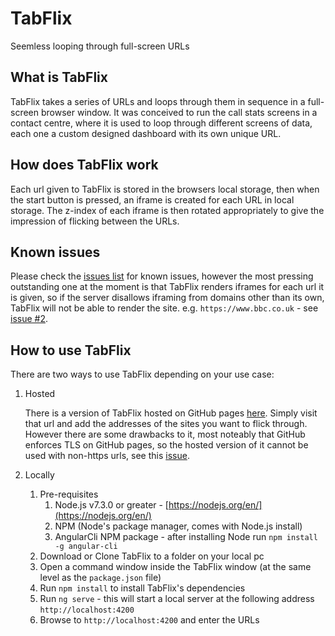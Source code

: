 # TabFlix

Seemless looping through full-screen URLs 

## What is TabFlix

TabFlix takes a series of URLs and loops through them in sequence in a full-screen browser window. It was conceived to
run the call stats screens in a contact centre, where it is used to loop through different screens of data, each one
a custom designed dashboard with its own unique URL.

## How does TabFlix work

Each url given to TabFlix is stored in the browsers local storage, then when the start button is pressed, an iframe is
created for each URL in local storage. The z-index of each iframe is then rotated appropriately to give the impression
of flicking between the URLs.  

## Known issues

Please check the [issues list](https://github.com/samchivers/tabflix/issues/) for known issues, however the most pressing 
outstanding one at the moment is that TabFlix renders iframes for each url it is given, so if the server disallows iframing 
from domains other than its own, TabFlix will not be able to render the site. e.g. `https://www.bbc.co.uk` - see 
[issue #2](https://github.com/samchivers/tabflix/issues/2).

## How to use TabFlix

There are two ways to use TabFlix depending on your use case:

1. Hosted

   There is a version of TabFlix hosted on GitHub pages [here](https://samchivers.github.io/tabflix/). Simply visit that
   url and add the addresses of the sites you want to flick through. However there are some drawbacks to it, most noteably 
   that GitHub enforces TLS on GitHub pages, so the hosted version of it cannot be used with non-https urls, see 
   this [issue](https://github.com/samchivers/tabflix/issues/5).  

2. Locally
   
   1. Pre-requisites
       1. Node.js v7.3.0 or greater - [https://nodejs.org/en/](https://nodejs.org/en/)
       2. NPM (Node's package manager, comes with Node.js install)
       3. AngularCli NPM package - after installing Node run `npm install -g angular-cli` 
   2. Download or Clone TabFlix to a folder on your local pc
   3. Open a command window inside the TabFlix window (at the same level as the `package.json` file)
   4. Run `npm install` to install TabFlix's dependencies
   5. Run `ng serve` - this will start a local server at the following address `http://localhost:4200`
   6. Browse to `http://localhost:4200` and enter the URLs 



